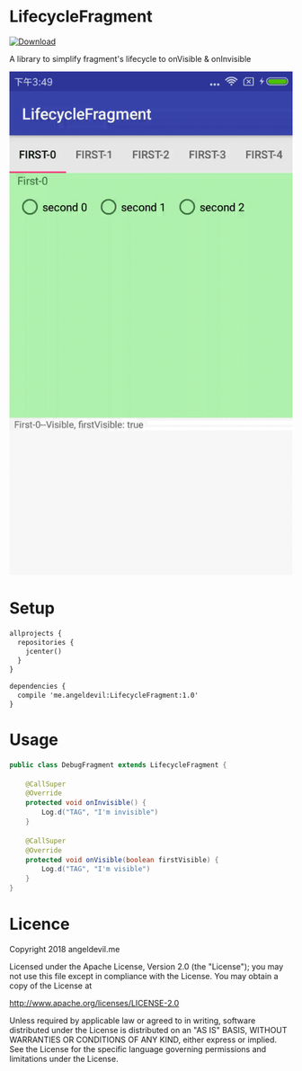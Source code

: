 # LifecycleFragment

[ ![Download](https://api.bintray.com/packages/angeldevil/Maven/LifecycleFragment/images/download.svg) ](https://bintray.com/angeldevil/Maven/LifecycleFragment/_latestVersion)

A library to simplify fragment's lifecycle to onVisible &amp; onInvisible

![](art/lifecyclefragment.gif)

Setup
========

```
allprojects {
  repositories {
    jcenter()
  }
}
```

```
dependencies {
  compile 'me.angeldevil:LifecycleFragment:1.0'
}
```

Usage
========

```java
public class DebugFragment extends LifecycleFragment {

    @CallSuper
    @Override
    protected void onInvisible() {
        Log.d("TAG", "I'm invisible")
    }

    @CallSuper
    @Override
    protected void onVisible(boolean firstVisible) {
        Log.d("TAG", "I'm visible")
    }
}
```

Licence
=========

Copyright 2018 angeldevil.me

Licensed under the Apache License, Version 2.0 (the "License");
you may not use this file except in compliance with the License.
You may obtain a copy of the License at

   http://www.apache.org/licenses/LICENSE-2.0

Unless required by applicable law or agreed to in writing, software
distributed under the License is distributed on an "AS IS" BASIS,
WITHOUT WARRANTIES OR CONDITIONS OF ANY KIND, either express or implied.
See the License for the specific language governing permissions and
limitations under the License.
